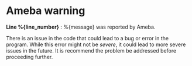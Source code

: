 # Ameba warning

**Line %{line_number}** :  %{message} was reported by Ameba.

There is an issue in the code that could lead to a bug or error in the program.
While this error might not be _severe_, it could lead to more severe issues in the future.
It is recommend the problem be addressed before proceeding further.
